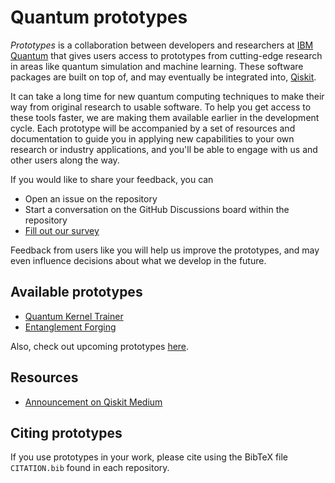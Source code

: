 # Quantum prototypes

_Prototypes_ is a collaboration between developers and researchers at [IBM Quantum] that gives users access to prototypes from cutting-edge research in areas like quantum simulation and machine learning. These software packages are built on top of, and may eventually be integrated into, [Qiskit]. 

It can take a long time for new quantum computing techniques to make their way from original research to usable software. To help you get access to these tools faster, we are making them available earlier in the development cycle. Each prototype will be accompanied by a set of resources and documentation to guide you in applying new capabilities to your own research or industry applications, and you'll be able to engage with us and other users along the way. 

[Qiskit]: https://github.com/Qiskit
[IBM Quantum]: https://www.ibm.com/quantum-computing/

If you would like to share your feedback, you can

- Open an issue on the repository
- Start a conversation on the GitHub Discussions board within the repository
- [Fill out our survey](https://airtable.com/shrFxJXYzjxf5tFvx)

Feedback from users like you will help us improve the prototypes, and may even influence decisions about what we develop in the future.


## Available prototypes

- [Quantum Kernel Trainer](https://github.com/qiskit-community/quantum-kernel-training)
- [Entanglement Forging](https://github.com/qiskit-community/entanglement-forging)

Also, check out upcoming prototypes [here](/profile/prototypes.md#available-and-upcoming-prototypes).

## Resources

- [Announcement on Qiskit Medium](https://medium.com/qiskit/try-out-the-latest-advances-in-quantum-computing-with-ibm-quantum-prototypes-11f51124cb61)

## Citing prototypes

If you use prototypes in your work, please cite using the BibTeX file `CITATION.bib` found in each repository.

